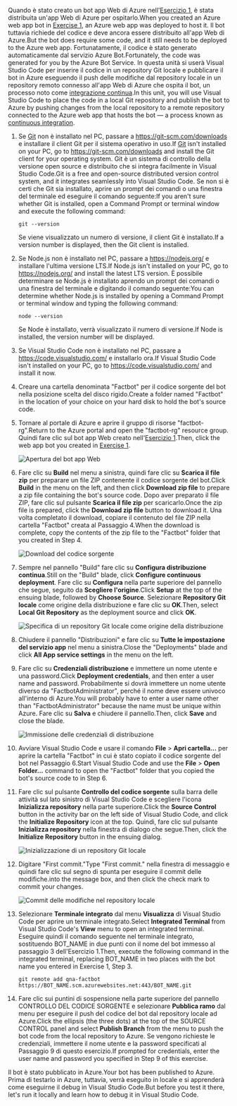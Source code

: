 <span data-ttu-id="7d2a3-101">Quando è stato creato un bot app Web di Azure nell'[Esercizio 1](#Exercise1), è stata distribuita un'app Web di Azure per ospitarlo.</span><span class="sxs-lookup"><span data-stu-id="7d2a3-101">When you created an Azure web app bot in [Exercise 1](#Exercise1), an Azure web app was deployed to host it.</span></span> <span data-ttu-id="7d2a3-102">Il bot tuttavia richiede del codice e deve ancora essere distribuito all'app Web di Azure.</span><span class="sxs-lookup"><span data-stu-id="7d2a3-102">But the bot does require some code, and it still needs to be deployed to the Azure web app.</span></span> <span data-ttu-id="7d2a3-103">Fortunatamente, il codice è stato generato automaticamente dal servizio Azure Bot.</span><span class="sxs-lookup"><span data-stu-id="7d2a3-103">Fortunately, the code was generated for you by the Azure Bot Service.</span></span> <span data-ttu-id="7d2a3-104">In questa unità si userà Visual Studio Code per inserire il codice in un repository Git locale e pubblicare il bot in Azure eseguendo il push delle modifiche dal repository locale in un repository remoto connesso all'app Web di Azure che ospita il bot, un processo noto come [integrazione continua](https://en.wikipedia.org/wiki/Continuous_integration).</span><span class="sxs-lookup"><span data-stu-id="7d2a3-104">In this unit, you will use Visual Studio Code to place the code in a local Git repository and publish the bot to Azure by pushing changes from the local repository to a remote repository connected to the Azure web app that hosts the bot — a process known as [continuous integration](https://en.wikipedia.org/wiki/Continuous_integration).</span></span>

1. <span data-ttu-id="7d2a3-105">Se [Git](https://git-scm.com/) non è installato nel PC, passare a https://git-scm.com/downloads e installare il client Git per il sistema operativo in uso.</span><span class="sxs-lookup"><span data-stu-id="7d2a3-105">If [Git](https://git-scm.com/) isn't installed on your PC, go to https://git-scm.com/downloads and install the Git client for your operating system.</span></span> <span data-ttu-id="7d2a3-106">Git è un sistema di controllo della versione open source e distribuito che si integra facilmente in Visual Studio Code.</span><span class="sxs-lookup"><span data-stu-id="7d2a3-106">Git is a free and open-source distributed version control system, and it integrates seamlessly into Visual Studio Code.</span></span> <span data-ttu-id="7d2a3-107">Se non si è certi che Git sia installato, aprire un prompt dei comandi o una finestra del terminale ed eseguire il comando seguente:</span><span class="sxs-lookup"><span data-stu-id="7d2a3-107">If you aren't sure whether Git is installed, open a Command Prompt or terminal window and execute the following command:</span></span>

    ``` 
    git --version
    ```

    <span data-ttu-id="7d2a3-108">Se viene visualizzato un numero di versione, il client Git è installato.</span><span class="sxs-lookup"><span data-stu-id="7d2a3-108">If a version number is displayed, then the Git client is installed.</span></span>

1. <span data-ttu-id="7d2a3-109">Se Node.js non è installato nel PC, passare a https://nodejs.org/ e installare l'ultima versione LTS.</span><span class="sxs-lookup"><span data-stu-id="7d2a3-109">If Node.js isn't installed on your PC, go to https://nodejs.org/ and install the latest LTS version.</span></span> <span data-ttu-id="7d2a3-110">È possibile determinare se Node.js è installato aprendo un prompt dei comandi o una finestra del terminale e digitando il comando seguente:</span><span class="sxs-lookup"><span data-stu-id="7d2a3-110">You can determine whether Node.js is installed by opening a Command Prompt or terminal window and typing the following command:</span></span>

    ```
    node --version
    ```

    <span data-ttu-id="7d2a3-111">Se Node è installato, verrà visualizzato il numero di versione.</span><span class="sxs-lookup"><span data-stu-id="7d2a3-111">If Node is installed, the version number will be displayed.</span></span>

1. <span data-ttu-id="7d2a3-112">Se Visual Studio Code non è installato nel PC, passare a https://code.visualstudio.com/ e installarlo ora.</span><span class="sxs-lookup"><span data-stu-id="7d2a3-112">If Visual Studio Code isn't installed on your PC, go to https://code.visualstudio.com/ and install it now.</span></span>

1. <span data-ttu-id="7d2a3-113">Creare una cartella denominata "Factbot" per il codice sorgente del bot nella posizione scelta del disco rigido.</span><span class="sxs-lookup"><span data-stu-id="7d2a3-113">Create a folder named "Factbot" in the location of your choice on your hard disk to hold the bot's source code.</span></span>

1. <span data-ttu-id="7d2a3-114">Tornare al portale di Azure e aprire il gruppo di risorse "factbot-rg".</span><span class="sxs-lookup"><span data-stu-id="7d2a3-114">Return to the Azure portal and open the "factbot-rg" resource group.</span></span> <span data-ttu-id="7d2a3-115">Quindi fare clic sul bot app Web creato nell'[Esercizio 1](#Exercise1).</span><span class="sxs-lookup"><span data-stu-id="7d2a3-115">Then, click the web app bot you created in [Exercise 1](#Exercise1).</span></span>

    ![Apertura del bot app Web](../media-draft/4-open-web-app-bot.png)

1. <span data-ttu-id="7d2a3-117">Fare clic su **Build** nel menu a sinistra, quindi fare clic su **Scarica il file zip** per preparare un file ZIP contenente il codice sorgente del bot.</span><span class="sxs-lookup"><span data-stu-id="7d2a3-117">Click **Build** in the menu on the left, and then click **Download zip file** to prepare a zip file containing the bot's source code.</span></span> <span data-ttu-id="7d2a3-118">Dopo aver preparato il file ZIP, fare clic sul pulsante **Scarica il file zip** per scaricarlo.</span><span class="sxs-lookup"><span data-stu-id="7d2a3-118">Once the zip file is prepared, click the **Download zip file** button to download it.</span></span> <span data-ttu-id="7d2a3-119">Una volta completato il download, copiare il contenuto del file ZIP nella cartella "Factbot" creata al Passaggio 4.</span><span class="sxs-lookup"><span data-stu-id="7d2a3-119">When the download is complete, copy the contents of the zip file to the "Factbot" folder that you created in Step 4.</span></span>

    ![Download del codice sorgente](../media-draft/4-download-source.png)

1. <span data-ttu-id="7d2a3-121">Sempre nel pannello "Build" fare clic su **Configura distribuzione continua**.</span><span class="sxs-lookup"><span data-stu-id="7d2a3-121">Still on the "Build" blade, click **Configure continuous deployment**.</span></span> <span data-ttu-id="7d2a3-122">Fare clic su **Configura** nella parte superiore del pannello che segue, seguito da **Scegliere l'origine**.</span><span class="sxs-lookup"><span data-stu-id="7d2a3-122">Click **Setup** at the top of the ensuing blade, followed by **Choose Source**.</span></span> <span data-ttu-id="7d2a3-123">Selezionare **Repository Git locale** come origine della distribuzione e fare clic su **OK**.</span><span class="sxs-lookup"><span data-stu-id="7d2a3-123">Then, select **Local Git Repository** as the deployment source and click **OK**.</span></span> 

    ![Specifica di un repository Git locale come origine della distribuzione](../media-draft/4-portal-set-local-git.png)

1. <span data-ttu-id="7d2a3-125">Chiudere il pannello "Distribuzioni" e fare clic su **Tutte le impostazione del servizio app** nel menu a sinistra.</span><span class="sxs-lookup"><span data-stu-id="7d2a3-125">Close the "Deployments" blade and click **All App service settings** in the menu on the left.</span></span>

1. <span data-ttu-id="7d2a3-126">Fare clic su **Credenziali distribuzione** e immettere un nome utente e una password.</span><span class="sxs-lookup"><span data-stu-id="7d2a3-126">Click **Deployment credentials**, and then enter a user name and password.</span></span> <span data-ttu-id="7d2a3-127">Probabilmente si dovrà immettere un nome utente diverso da "FactbotAdministrator", perché il nome deve essere univoco all'interno di Azure.</span><span class="sxs-lookup"><span data-stu-id="7d2a3-127">You will probably have to enter a user name other than "FactbotAdministrator" because the name must be unique within Azure.</span></span> <span data-ttu-id="7d2a3-128">Fare clic su **Salva** e chiudere il pannello.</span><span class="sxs-lookup"><span data-stu-id="7d2a3-128">Then, click **Save** and close the blade.</span></span>

    ![Immissione delle credenziali di distribuzione](../media-draft/4-portal-enter-ci-creds.png)

1. <span data-ttu-id="7d2a3-130">Avviare Visual Studio Code e usare il comando **File** > **Apri cartella...** per aprire la cartella "Factbot" in cui è stato copiato il codice sorgente del bot nel Passaggio 6.</span><span class="sxs-lookup"><span data-stu-id="7d2a3-130">Start Visual Studio Code and use the **File** > **Open Folder...** command to open the "Factbot" folder that you copied the bot's source code to in Step 6.</span></span>

1. <span data-ttu-id="7d2a3-131">Fare clic sul pulsante **Controllo del codice sorgente** sulla barra delle attività sul lato sinistro di Visual Studio Code e scegliere l'icona **Inizializza repository** nella parte superiore.</span><span class="sxs-lookup"><span data-stu-id="7d2a3-131">Click the **Source Control** button in the activity bar on the left side of Visual Studio Code, and click the **Initialize Repository** icon at the top.</span></span> <span data-ttu-id="7d2a3-132">Quindi, fare clic sul pulsante **Inizializza repository** nella finestra di dialogo che segue.</span><span class="sxs-lookup"><span data-stu-id="7d2a3-132">Then, click the **Initialize Repository** button in the ensuing dialog.</span></span>

    ![Inizializzazione di un repository Git locale](../media-draft/4-vs-init-git-repo.png)

1. <span data-ttu-id="7d2a3-134">Digitare "First commit."</span><span class="sxs-lookup"><span data-stu-id="7d2a3-134">Type "First commit."</span></span> <span data-ttu-id="7d2a3-135">nella finestra di messaggio e quindi fare clic sul segno di spunta per eseguire il commit delle modifiche.</span><span class="sxs-lookup"><span data-stu-id="7d2a3-135">into the message box, and then click the check mark to commit your changes.</span></span>

    ![Commit delle modifiche nel repository locale](../media-draft/4-vs-first-git-commit.png)

1. <span data-ttu-id="7d2a3-137">Selezionare **Terminale integrato** dal menu **Visualizza** di Visual Studio Code per aprire un terminale integrato.</span><span class="sxs-lookup"><span data-stu-id="7d2a3-137">Select **Integrated Terminal** from Visual Studio Code's **View** menu to open an integrated terminal.</span></span> <span data-ttu-id="7d2a3-138">Eseguire quindi il comando seguente nel terminale integrato, sostituendo BOT_NAME in due punti con il nome del bot immesso al passaggio 3 dell'Esercizio 1.</span><span class="sxs-lookup"><span data-stu-id="7d2a3-138">Then, execute the following command in the integrated terminal, replacing BOT_NAME in two places with the bot name you entered in Exercise 1, Step 3.</span></span>

    ```
    git remote add qna-factbot https://BOT_NAME.scm.azurewebsites.net:443/BOT_NAME.git
    ```

1. <span data-ttu-id="7d2a3-139">Fare clic sui puntini di sospensione nella parte superiore del pannello CONTROLLO DEL CODICE SORGENTE e selezionare **Pubblica ramo** dal menu per eseguire il push del codice del bot dal repository locale ad Azure.</span><span class="sxs-lookup"><span data-stu-id="7d2a3-139">Click the ellipsis (the three dots) at the top of the SOURCE CONTROL panel and select **Publish Branch** from the menu to push the bot code from the local repository to Azure.</span></span> <span data-ttu-id="7d2a3-140">Se vengono richieste le credenziali, immettere il nome utente e la password specificati al Passaggio 9 di questo esercizio.</span><span class="sxs-lookup"><span data-stu-id="7d2a3-140">If prompted for credentials, enter the user name and password you specified in Step 9 of this exercise.</span></span>

<span data-ttu-id="7d2a3-141">Il bot è stato pubblicato in Azure.</span><span class="sxs-lookup"><span data-stu-id="7d2a3-141">Your bot has been published to Azure.</span></span> <span data-ttu-id="7d2a3-142">Prima di testarlo in Azure, tuttavia, verrà eseguito in locale e si apprenderà come eseguirne il debug in Visual Studio Code.</span><span class="sxs-lookup"><span data-stu-id="7d2a3-142">But before you test it there, let's run it locally and learn how to debug it in Visual Studio Code.</span></span>